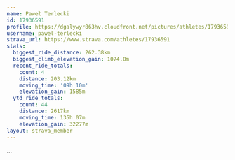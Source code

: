 ```yaml
---
name: Paweł Terlecki
id: 17936591
profile: https://dgalywyr863hv.cloudfront.net/pictures/athletes/17936591/5577025/4/large.jpg
username: pawel-terlecki
strava_url: https://www.strava.com/athletes/17936591
stats:
  biggest_ride_distance: 262.38km
  biggest_climb_elevation_gain: 1074.8m
  recent_ride_totals:
    count: 4
    distance: 203.12km
    moving_time: '09h 10m'
    elevation_gain: 1585m
  ytd_ride_totals:
    count: 44
    distance: 2617km
    moving_time: 135h 07m
    elevation_gain: 32277m
layout: strava_member
--- 
```

...
